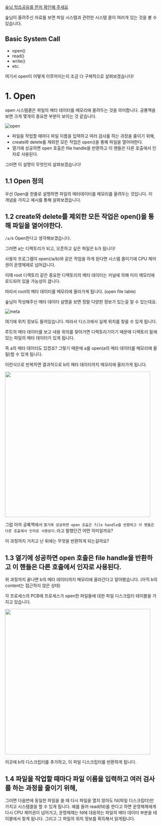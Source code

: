 [숲님 학습공유를 먼저 확인해 주세요](https://github.com/alsongDalsong/CS-Study/blob/main/%EC%9A%B4%EC%98%81%EC%B2%B4%EC%A0%9C/%ED%8C%8C%EC%9D%BC%20%EC%8B%9C%EC%8A%A4%ED%85%9C.md) 

숲님이 올려주신 자료를 보면 파일 시스템과 관련한 시스템 콜이 여러개 있는 것을 볼 수 있습니다.

## Basic System Call 
- open()
- read()
- write()
- etc.

여기서 open이 어떻게 이루어지는지 조금 더 구체적으로 살펴보겠습니다!

# 1. Open

open 시스템콜은 파일의 메타 데이터를 메모리에 올려두는 것을 의미합니다.
공룡책을 보면 크게 몇개의 중요한 부분이 보이는 것 같습니다.

![open](https://github.com/user-attachments/assets/1170844c-5f26-4826-9876-fe02cdc78cf9)

- 파일을 작업할 때마다 파일 이름을 입력하고 여러 검사를 하는 과정을 줄이기 위해,
- create와 delete를 제외한 모든 작업은 open()을 통해 파일을 열어야한다.
- 열기에 성공하면 open 호출은 file handle을 반환하고 이 핸들은 다른 호출에서 인자로 사용된다.


그러면 이 설명이 무엇인지 살펴보겠습니다!

## 1.1 Open 정의
우선 Open을 한줄로 설명하면 파일의 메타데이터를 메모리를 올려두는 것입니다.
이 개념을 가지고 예시를 통해 살펴보겠습니다.

## 1.2 create와 delete를 제외한 모든 작업은 open()을 통해 파일을 열어야한다.

`/a/b` Open한다고 생각해보겠습니다.

그러면 a는 디렉토리가 되고, 오픈하고 싶은 파일은 b가 됩니다!

사용자 프로그램이 open(/a/b)와 같은 작업을 하게 된다면 시스템 콜이기에 CPU 제어권이 운영체제로 넘어갑니다.

이때 root 디렉토리 같은 중요한 디렉토리의 메타 데이터는 커널에 의해 미리 메모리에 로드되어 있을 가능성이 큽니다.

따라서 root의 메타 데이터를 메모리에 올라가게 됩니다. (open file table)

숲님이 작성해주신 메타 데이터 설명을 보면 정말 다양한 정보가 있는걸 알 수 있는데요.

![meta](https://github.com/user-attachments/assets/eef88735-527e-49a0-88d6-bad983682f85)

여기에 위치 정보도 들어있습니다. 따라서 디스크에서 실제 위치를 찾을 수 있게 됩니다.

루트의 메타 데이터를 보고 내용 위치를 찾아가면 디렉토리기이기 때문에 디렉토리 밑에 있는 파일의 메타 데이터가 있게 됩니다.

즉 a의 메타 데이터도 있겠죠? 그렇기 때문에 a를 open(a의 메타 데이터를 메모리에 올릴)할 수 있게 됩니다.

이런식으로 반복하면 결과적으로 b의 메타 데이터까지 메모리에 올라가게 됩니다.

<img width="480" src="https://github.com/user-attachments/assets/5545ab15-316a-4b1c-bc89-a03a6a9338c2">


그럼 아까 공룍책에서 `열기에 성공하면 open 호출은 file handle을 반환하고 이 핸들은 다른 호출에서 인자로 사용된다.`라고 말했던건 어떤 의미일까요?

이 과정까지 거치고 난 뒤에는 무엇을 반환하게 되는걸까요?

## 1.3 열기에 성공하면 open 호출은 file handle을 반환하고 이 핸들은 다른 호출에서 인자로 사용된다.

위 과정까지 끝나면 b의 메타 데이터까지 메모리에 올라간다고 알아봤습니다. (아직 b의 content는 접근하지 않은 상태)

각 프로세스의 PCB에 프로세스가 open한 파일들에 대한 파일 디스크립터 테이블을 가지고 있습니다. 

<img width="480" src="https://github.com/user-attachments/assets/964b1493-d50b-4051-8f1a-3a87fddb2e23">

이곳에 b의 디스크립터를 추가하고, 이 파일 디스크립터를 반환하게 됩니다.

## 1.4 파일을 작업할 때마다 파일 이름을 입력하고 여러 검사를 하는 과정을 줄이기 위해,

그러면 다음번에 동일한 파일을 쓸 때 다시 파일을 열지 않아도 fd(파일 디스크립터)만 가지고 시스템콜을 할 수 있게 됩니다.
예를 들어 read(fd)를 한다고 하면 운영체제에게 다시 CPU 제어권이 넘어가고, 운영체제는 fd에 대응하는 파일의 메타 데이터 부분을 테이블에서 찾게 됩니다.
그리고 그 파일의 위치 정보를 획득해서 읽게됩니다.
